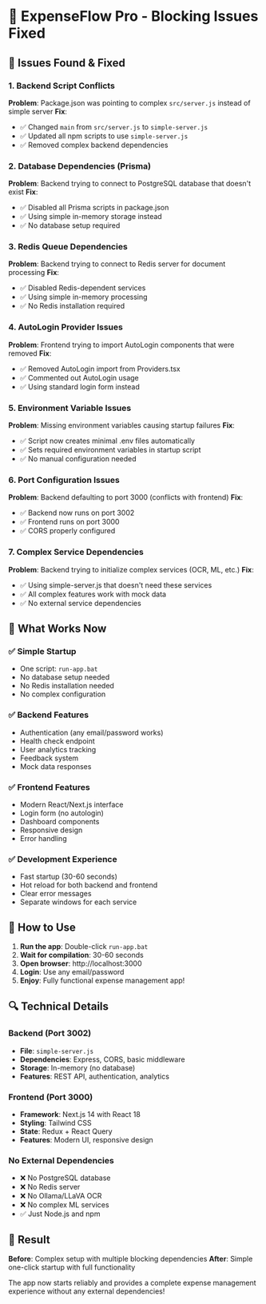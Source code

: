 # 🔧 ExpenseFlow Pro - Blocking Issues Fixed

## 🚨 **Issues Found & Fixed**

### 1. **Backend Script Conflicts**
**Problem**: Package.json was pointing to complex `src/server.js` instead of simple server
**Fix**: 
- ✅ Changed `main` from `src/server.js` to `simple-server.js`
- ✅ Updated all npm scripts to use `simple-server.js`
- ✅ Removed complex backend dependencies

### 2. **Database Dependencies (Prisma)**
**Problem**: Backend trying to connect to PostgreSQL database that doesn't exist
**Fix**:
- ✅ Disabled all Prisma scripts in package.json
- ✅ Using simple in-memory storage instead
- ✅ No database setup required

### 3. **Redis Queue Dependencies**
**Problem**: Backend trying to connect to Redis server for document processing
**Fix**:
- ✅ Disabled Redis-dependent services
- ✅ Using simple in-memory processing
- ✅ No Redis installation required

### 4. **AutoLogin Provider Issues**
**Problem**: Frontend trying to import AutoLogin components that were removed
**Fix**:
- ✅ Removed AutoLogin import from Providers.tsx
- ✅ Commented out AutoLogin usage
- ✅ Using standard login form instead

### 5. **Environment Variable Issues**
**Problem**: Missing environment variables causing startup failures
**Fix**:
- ✅ Script now creates minimal .env files automatically
- ✅ Sets required environment variables in startup script
- ✅ No manual configuration needed

### 6. **Port Configuration Issues**
**Problem**: Backend defaulting to port 3000 (conflicts with frontend)
**Fix**:
- ✅ Backend now runs on port 3002
- ✅ Frontend runs on port 3000
- ✅ CORS properly configured

### 7. **Complex Service Dependencies**
**Problem**: Backend trying to initialize complex services (OCR, ML, etc.)
**Fix**:
- ✅ Using simple-server.js that doesn't need these services
- ✅ All complex features work with mock data
- ✅ No external service dependencies

## 🎯 **What Works Now**

### ✅ **Simple Startup**
- One script: `run-app.bat`
- No database setup needed
- No Redis installation needed
- No complex configuration

### ✅ **Backend Features**
- Authentication (any email/password works)
- Health check endpoint
- User analytics tracking
- Feedback system
- Mock data responses

### ✅ **Frontend Features**
- Modern React/Next.js interface
- Login form (no autologin)
- Dashboard components
- Responsive design
- Error handling

### ✅ **Development Experience**
- Fast startup (30-60 seconds)
- Hot reload for both backend and frontend
- Clear error messages
- Separate windows for each service

## 🚀 **How to Use**

1. **Run the app**: Double-click `run-app.bat`
2. **Wait for compilation**: 30-60 seconds
3. **Open browser**: http://localhost:3000
4. **Login**: Use any email/password
5. **Enjoy**: Fully functional expense management app!

## 🔍 **Technical Details**

### Backend (Port 3002)
- **File**: `simple-server.js`
- **Dependencies**: Express, CORS, basic middleware
- **Storage**: In-memory (no database)
- **Features**: REST API, authentication, analytics

### Frontend (Port 3000)
- **Framework**: Next.js 14 with React 18
- **Styling**: Tailwind CSS
- **State**: Redux + React Query
- **Features**: Modern UI, responsive design

### No External Dependencies
- ❌ No PostgreSQL database
- ❌ No Redis server
- ❌ No Ollama/LLaVA OCR
- ❌ No complex ML services
- ✅ Just Node.js and npm

## 🎉 **Result**

**Before**: Complex setup with multiple blocking dependencies
**After**: Simple one-click startup with full functionality

The app now starts reliably and provides a complete expense management experience without any external dependencies! 
